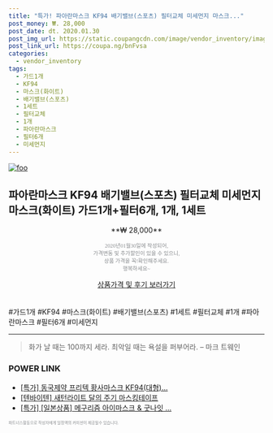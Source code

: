 ```yaml
--- 
title: "특가! 파아란마스크 KF94 배기밸브(스포츠) 필터교체 미세먼지 마스크..." 
post_money: ₩. 28,000 
post_date: dt. 2020.01.30 
post_img_url: https://static.coupangcdn.com/image/vendor_inventory/images/2019/03/28/10/1/280ab131-07f0-4e53-ade3-f447bbdf373a.jpg 
post_link_url: https://coupa.ng/bnFvsa 
categories: 
  - vendor_inventory 
tags: 
  - 가드1개 
  - KF94 
  - 마스크(화이트) 
  - 배기밸브(스포츠) 
  - 1세트 
  - 필터교체 
  - 1개 
  - 파아란마스크 
  - 필터6개 
  - 미세먼지 
--- 
```

[![foo](https://static.coupangcdn.com/image/vendor_inventory/images/2019/03/28/10/1/280ab131-07f0-4e53-ade3-f447bbdf373a.jpg)](https://coupa.ng/bnFvsa) 

## 파아란마스크 KF94 배기밸브(스포츠) 필터교체 미세먼지 마스크(화이트) 가드1개+필터6개, 1개, 1세트 
<p style="text-align: center;">**₩ 28,000**</p> 
<p style="text-align: center;"><span style="color: #898c8f; font-family: Georgia,Times,serif; font-size: 0.75em;">2020년01월30일에 작성되어, <br>가격변동 및 추가할인이 있을 수 있으니,<br> 상품 가격을 꼭!확인해주세요.<br>행복하세요~</span> 
</p>	 
<div markdown="0" style="text-align: center;"><a href="https://coupa.ng/bnFvsa" class="btn btn--success">상품가격 및 후기 보러가기</a></div> 
<br><br> 
  #가드1개 #KF94 #마스크(화이트) #배기밸브(스포츠) #1세트 #필터교체 #1개 #파아란마스크 #필터6개 #미세먼지 
<hr> 

> 화가 날 때는 100까지 세라. 최악일 때는 욕설을 퍼부어라. – 마크 트웨인 


### POWER LINK

* <a href="https://blog.naver.com/an0733/221788170072" target="_blank">[특가] 동국제약 프리텍 황사마스크 KF94(대형)...</a>
* <a href="https://blog.naver.com/santokki14/221784356617" target="_blank">[텐바이텐] 새턴라이트 달의 주기 마스킹테이프</a>
* <a href="https://blog.naver.com/an0733/221789539368" target="_blank">[특가] [일본상품] 메구리즘 아이마스크 & 굿나잇 ...</a>

<span style="color: #898c8f; font-family: Georgia,Times,serif; font-size: 0.55em;">파트너스활동으로 작성자에게 일정액의 커미션이 제공될수 있습니다.</span> 
